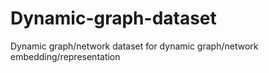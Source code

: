 # Dynamic-graph-dataset
Dynamic graph/network dataset for dynamic graph/network embedding/representation

